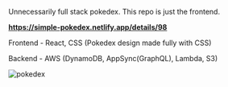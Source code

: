Unnecessarily full stack pokedex. This repo is just the frontend.

**https://simple-pokedex.netlify.app/details/98**

Frontend - React, CSS (Pokedex design made fully with CSS)

Backend - AWS (DynamoDB, AppSync(GraphQL), Lambda, S3)


![pokedex](https://user-images.githubusercontent.com/43520453/143429098-7d931c56-00ac-45f7-8f3d-52e13a39b97b.gif)
